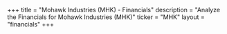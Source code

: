 +++
title = "Mohawk Industries (MHK) - Financials"
description = "Analyze the Financials for Mohawk Industries (MHK)"
ticker = "MHK"
layout = "financials"
+++

